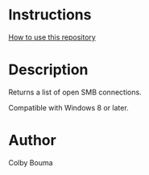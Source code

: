# Instructions
[How to use this repository](../../README.md)

# Description
Returns a list of open SMB connections.

Compatible with Windows 8 or later.

# Author
Colby Bouma